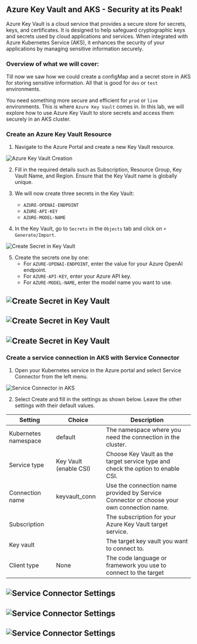 ## Azure Key Vault and AKS - Security at its Peak!

Azure Key Vault is a cloud service that provides a secure store for secrets, keys, and certificates. It is designed to help safeguard cryptographic keys and secrets used by cloud applications and services. When integrated with Azure Kubernetes Service (AKS), it enhances the security of your applications by managing sensitive information securely.

### Overview of what we will cover:
Till now we saw how we could create a configMap and a secret store in AKS for storing sensitive information. All that is good for `dev` or `test` environments.

You need something more secure and efficient for `prod` or `live` environments. This is where `Azure Key Vault` comes in. In this lab, we will explore how to use Azure Key Vault to store secrets and access them securely in an AKS cluster.

### Create an Azure Key Vault Resource

1) Navigate to the Azure Portal and create a new Key Vault resource.

![Azure Key Vault Creation](./Assets/kv_step1.png)

2) Fill in the required details such as Subscription, Resource Group, Key Vault Name, and Region. Ensure that the Key Vault name is globally unique.

3) We will now create three secrets in the Key Vault:
    - `AZURE-OPENAI-ENDPOINT`
    - `AZURE-API-KEY`
    - `AZURE-MODEL-NAME`

4) In the Key Vault, go to `Secrets` in the `Objects` tab and click on `+ Generate/Import`.

![Create Secret in Key Vault](./Assets/kv_step2.png)

5) Create the secrets one by one:
    - For `AZURE-OPENAI-ENDPOINT`, enter the value for your Azure OpenAI endpoint.
    - For `AZURE-API-KEY`, enter your Azure API key.
    - For `AZURE-MODEL-NAME`, enter the model name you want to use.

![Create Secret in Key Vault](./Assets/kv_step3.png)
---
![Create Secret in Key Vault](./Assets/kv_step4.png)
---
![Create Secret in Key Vault](./Assets/kv_step5.png)
---

### Create a service connection in AKS with Service Connector

1) Open your Kubernetes service in the Azure portal and select Service Connector from the left menu.

![Service Connector in AKS](./Assets/kv_step6.png)

2) Select Create and fill in the settings as shown below. Leave the other settings with their default values.

| Setting               | Choice                | Description                                                                                   |
|-----------------------|----------------------|-----------------------------------------------------------------------------------------------|
| Kubernetes namespace  | default              | The namespace where you need the connection in the cluster.                                   |
| Service type          | Key Vault (enable CSI)| Choose Key Vault as the target service type and check the option to enable CSI.               |
| Connection name       | keyvault_conn        | Use the connection name provided by Service Connector or choose your own connection name.      |
| Subscription          | <MySubscription>     | The subscription for your Azure Key Vault target service.                                     |
| Key vault             | <MyKeyVault>         | The target key vault you want to connect to.                                                  |
| Client type           | None                  | The code language or framework you use to connect to the target

![Service Connector Settings](./Assets/kv_step7.png)
---
![Service Connector Settings](./Assets/kv_step8.png)
---
![Service Connector Settings](./Assets/kv_step9.png)
---


